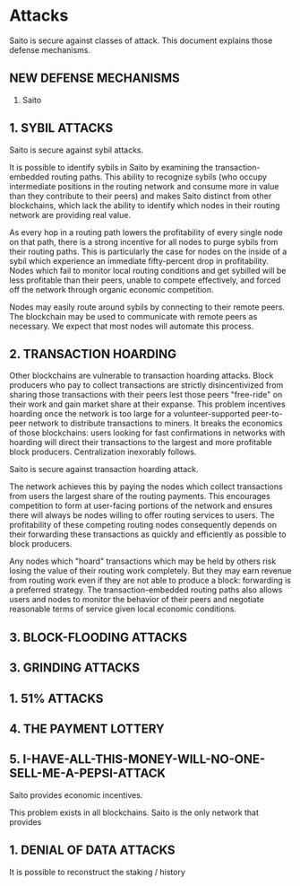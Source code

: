 # Attacks

Saito is secure against classes of attack. This document explains those defense mechanisms.

## NEW DEFENSE MECHANISMS

1. Saito 


## 1. SYBIL ATTACKS

Saito is secure against sybil attacks.

It is possible to identify sybils in Saito by examining the transaction-embedded routing paths. This ability to recognize sybils (who occupy intermediate positions in the routing network and consume more in value than they contribute to their peers) and makes Saito distinct from other blockchains, which lack the ability to identify which nodes in their routing network are providing real value.

As every hop in a routing path lowers the profitability of every single node on that path, there is a strong incentive for all nodes to purge sybils from their routing paths. This is particularly the case for nodes on the inside of a sybil which experience an immediate fifty-percent drop in profitability. Nodes which fail to monitor local routing conditions and get sybilled will be less profitable than their peers, unable to compete effectively, and forced off the network through organic economic competition.

Nodes may easily route around sybils by connecting to their remote peers. The blockchain may be used to communicate with remote peers as necessary. We expect that most nodes will automate this process. 



## 2. TRANSACTION HOARDING

Other blockchains are vulnerable to transaction hoarding attacks. Block producers who pay to collect transactions are strictly disincentivized from sharing those transactions with their peers lest those peers "free-ride" on their work and gain market share at their expanse. This problem incentives hoarding once the network is too large for a volunteer-supported peer-to-peer network to distribute transactions to miners. It breaks the economics of those blockchains: users looking for fast confirmations in networks with hoarding will direct their transactions to the largest and more profitable block producers. Centralization inexorably follows.

Saito is secure against transaction hoarding attack.

The network achieves this by paying the nodes which collect transactions from users the largest share of the routing payments. This encourages competition to form at user-facing portions of the network and ensures there will always be nodes willing to offer routing services to users. The profitability of these competing routing nodes consequently depends on their forwarding these transactions as quickly and efficiently as possible to block producers. 

Any nodes which "hoard" transactions which may be held by others risk losing the value of their routing work completely. But they may earn revenue from routing work even if they are not able to produce a block: forwarding is a preferred strategy. The transaction-embedded routing paths also allows users and nodes to monitor the behavior of their peers and negotiate reasonable terms of service given local economic conditions.


## 3. BLOCK-FLOODING ATTACKS



## 3. GRINDING ATTACKS
## 1. 51\% ATTACKS




## 4. THE PAYMENT LOTTERY

## 5. I-HAVE-ALL-THIS-MONEY-WILL-NO-ONE-SELL-ME-A-PEPSI-ATTACK

Saito provides economic incentives. 

This problem exists in all blockchains. Saito is the only network that provides


## 1. DENIAL OF DATA ATTACKS


It is possible to reconstruct the staking / history 





